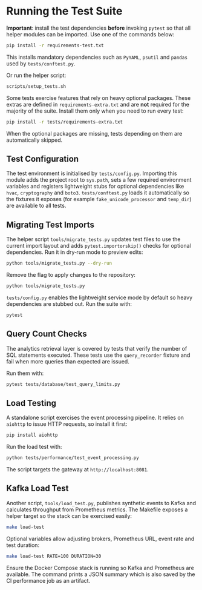 # Running the Test Suite

**Important**: install the test dependencies **before** invoking `pytest` so that
all helper modules can be imported. Use one of the commands below:

```bash
pip install -r requirements-test.txt
```

This installs mandatory dependencies such as `PyYAML`, `psutil` and `pandas`
used by `tests/conftest.py`.

Or run the helper script:

```bash
scripts/setup_tests.sh
```

Some tests exercise features that rely on heavy optional packages. These extras are defined in `requirements-extra.txt` and are **not** required for the majority of the suite. Install them only when you need to run every test:

```bash
pip install -r tests/requirements-extra.txt
```

When the optional packages are missing, tests depending on them are automatically skipped.

## Test Configuration

The test environment is initialised by `tests/config.py`. Importing this module
adds the project root to `sys.path`, sets a few required environment variables
and registers lightweight stubs for optional dependencies like `hvac`,
`cryptography` and `boto3`. `tests/conftest.py` loads it automatically so the
fixtures it exposes (for example `fake_unicode_processor` and `temp_dir`) are
available to all tests.

## Migrating Test Imports

The helper script `tools/migrate_tests.py` updates test files to use the
current import layout and adds `pytest.importorskip()` checks for optional
dependencies. Run it in dry‑run mode to preview edits:

```bash
python tools/migrate_tests.py --dry-run
```

Remove the flag to apply changes to the repository:

```bash
python tools/migrate_tests.py
```

`tests/config.py` enables the lightweight service mode by default so heavy
dependencies are stubbed out. Run the suite with:

```bash
pytest
```

## Query Count Checks

The analytics retrieval layer is covered by tests that verify the number of SQL
statements executed. These tests use the `query_recorder` fixture and fail when
more queries than expected are issued.

Run them with:

```bash
pytest tests/database/test_query_limits.py
```

## Load Testing

A standalone script exercises the event processing pipeline. It relies on
`aiohttp` to issue HTTP requests, so install it first:

```bash
pip install aiohttp
```

Run the load test with:

```bash
python tests/performance/test_event_processing.py
```

The script targets the gateway at `http://localhost:8081`.

## Kafka Load Test

Another script, `tools/load_test.py`, publishes synthetic events to Kafka and
calculates throughput from Prometheus metrics. The Makefile exposes a helper
target so the stack can be exercised easily:

```bash
make load-test
```

Optional variables allow adjusting brokers, Prometheus URL, event rate and test
duration:

```bash
make load-test RATE=100 DURATION=30
```

Ensure the Docker Compose stack is running so Kafka and Prometheus are
available. The command prints a JSON summary which is also saved by the CI
performance job as an artifact.
